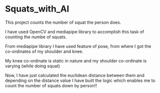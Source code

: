 # Squats_with_AI
This project counts the number of squat the person does.


I have used OpenCV and mediapipe library to accomplish this task of counting the numbe of squats.

From mediapipe library I have used feature of pose, from where I got the co-ordinates of my shoulder and knee.

My knee co-ordinate is static in nature and my shoulder co-ordinate is varying (while doing squat)

Now, I have just calculated the euclidean distance between them 
and depending on the distance value I have built the logic which enables me to count the number of squats down by person!!
